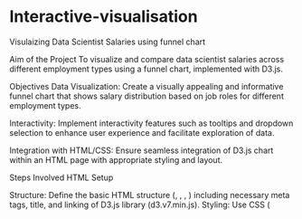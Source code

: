 # Interactive-visualisation
Visulaizing Data Scientist Salaries using funnel chart


Aim of the Project
To visualize and compare data scientist salaries across different employment types using a funnel chart, 
implemented with D3.js.

Objectives
Data Visualization: Create a visually appealing and informative funnel chart that shows salary distribution based on job roles for different employment types.

Interactivity: Implement interactivity features such as tooltips and dropdown selection to enhance user experience and facilitate exploration of data.

Integration with HTML/CSS: Ensure seamless integration of D3.js chart within an HTML page with appropriate styling and layout.

Steps Involved
HTML Setup

Structure: Define the basic HTML structure (<!DOCTYPE html>, <html>, <head>, <body>) including necessary meta tags, title, and linking of D3.js library (d3.v7.min.js).
Styling: Use CSS (<style>) to define the layout, colors, and fonts for the entire page, including the header, footer, and chart container.

Header and Footer

Header: Display project title and include a navigation link (Homepage) for easy navigation.
Footer: Include project-specific information (Funnel Chart, D3339558 Opeyemi Ageshin) to provide context and attribution.
Chart Container (<div class="chart-container">):

SVG Element (<svg id="chart-svg">): Create an SVG element to host the funnel chart dynamically generated by D3.js.
Dropdown for Employment Type Selection: Implement a dropdown (<select id="employment-type">) to allow users to select different employment types (Full Time, Part Time, Contract).

D3.js Script

Data Loading (d3.json()): Load data from Datascientistsalaries.json using D3.js's d3.json() function.
Data Processing and Filtering: Filter data based on the selected employment type (Full Time, Part Time, Contract).
Data Aggregation: Aggregate salary data by job role and sort it in descending order to prepare for visualization.
Chart Rendering (renderChart()):
Dimension and Margin Setup: Define margins and dimensions for the SVG-based funnel chart.
Scales: Set up linear scales (xScale, yScale) for positioning and sizing data elements within the chart.
Chart Elements (<rect>, <text>): Use D3.js to create and update rectangles (<rect>) for each job role, representing salary ranges. Add corresponding salary text (<text>) and job role labels (<text>) within the chart.
Color Scale: Implement a color scale (colorScale) to differentiate job roles visually.
Interactivity (mouseover, mouseout): Add event listeners to provide interactive features such as highlighting (mouseover) and tooltip display (mouseout).
Zoom Functionality: Integrate zoom functionality (d3.zoom()) to allow users to zoom in and out of the funnel chart for detailed inspection.
Tooltip (<div class="tooltip">):

Tooltip Implementation: Create a tooltip using D3.js to display detailed information (job role and salary) upon hovering over each job role's salary range in the funnel chart.
Event Handling and Updates:

Dropdown Change Event: Implement an event listener (d3.select("#employment-type").on("change", ...)) to update the chart dynamically when users select a different employment type from the dropdown.
Conclusion

This project aims to provide an insightful visualization of data scientist salaries across various employment types using a funnel chart. By following these steps and objectives, you can effectively implement and enhance your visualization with D3.js, ensuring both functionality and visual appeal in presenting the salary data.






